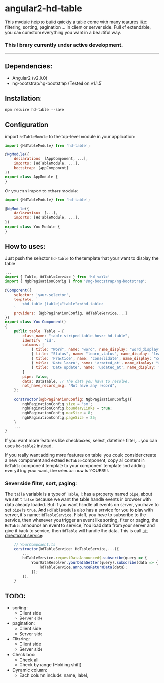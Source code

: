 # angular2-hd-table
This module help to build quickly a table come with many features like: filtering, sorting, pagination,... in client or server side. Full of extendable, you can cumstom everything you want in a beautiful way.
### This library currently under active development.
---
## Dependencies:
- Angular2 (v2.0.0)
- [ng-bootstrap/ng-bootstrap](https://github.com/ng-bootstrap/ng-bootstrap) (Tested on v1.1.5)

## Installation:
```shell 
npm require hd-table --save
```
## Configuration
import ``HdTableModule`` to the top-level module in your application:
```js
import {HdTableModule} from 'hd-table';

@NgModule({
    declarations: [AppComponent, ...],
    imports: [HdTableModule, ...],  
    bootstrap: [AppComponent]
})
export class AppModule {
}
```
Or you can import to others module:
```js
import {HdTableModule} from 'hd-table';

@NgModule({
    declarations: [...],
    imports: [HdTableModule, ...],  
})
export class YourModule {
}
```
## How to uses:
Just push the selector ``hd-table`` to the template that your want to display the table
```js
...
import { Table, HdTableService } from 'hd-table'
import { NgbPaginationConfig } from '@ng-bootstrap/ng-bootstrap';

@Component({
    selector: 'your-selector',
    template: `
        <hd-table [table]="table"></hd-table>
    `
    providers: [NgbPaginationConfig, HdTableService,...]
})
export class YourComponent()
{
    public table: Table = {
		class_name: "table-striped table-hover hd-table",
		identify: 'id',
		columns: [
		    { title: "Word", name: "word", name_display: "word_display", placeholder: "Filter by word" },
			{ title: "Status", name: "learn_status", name_display: "learn_status_display", placeholder: "Filter by status" },
			{ title: 'Practice', name: 'consolidate', name_display: "consolidate_display", class_name: "office-header text-success" },
			{ title: 'Date learn', name: 'created_at', name_display: "created_at_display" },
			{ title: 'Date update', name: 'updated_at', name_display: "updated_at_display" },
		]
		pipe: false,
		data: DataTable, // The data you have to resolve.
		not_have_record_msg: "Not have any record",
	};
	
	constructor(ngbPaginationConfig: NgbPaginationConfig){
	    ngbPaginationConfig.size = 'sm';
		ngbPaginationConfig.boundaryLinks = true;
		ngbPaginationConfig.maxSize = 8;
		ngbPaginationConfig.pageSize = 25;
	}
	...
}
```
If you want more features like checkboxes, select, datetime filter,... you can uses ``hd-table2`` instead.

If you really want adding more features on table, you could consider create a new component and extend ``HdTable`` component, copy all content in ``HdTable`` component template to your component template and adding everything your want, the selector now is YOURS!!!.
### Sever side filter, sort, paging:
The ``table`` variable is a type of ``Table``, it has a property named ``pipe``, about we set it ``false`` because we want the table handle events in browser with data already loaded. But if you want handle all events on server, you have to set ``pipe`` is ``true``. And ``HdTableModule`` also has a service for you to play with server, it's name: ``HdTableService``. Fistoff, you have to subscribe to the service, then whenever you trigger an event like sorting, filter or paging, the ``HdTable`` announce an event to service, You load data from your server and give it back to service, then ``HdTable`` will handle the data. This is call [bi-directional service](https://angular.io/docs/ts/latest/cookbook/component-communication.html#!#bidirectional-service): 

```js
    // YourComponent.ts
    constructor(hdTableService: HdTableService,...){
        ...
        hdTableService.requestDataAnnounced$.subscribe(query => {
			YourDataResolver.yourDataGetter(query).subscribe(data => {
				hdTableService.announceReturnData(data);
			});
		});
    }
```
## TODO:
- sorting: 
    + Client side
	+ Server side
- pagination: 
	+ Client side
	+ Server side
- Flitering:
	+ Client side
	+ Server side
- Check box:
	+ Check all
	+ Check by range (Holding shift)
- Dynamic column:
	+ Each column include: name, label, 
